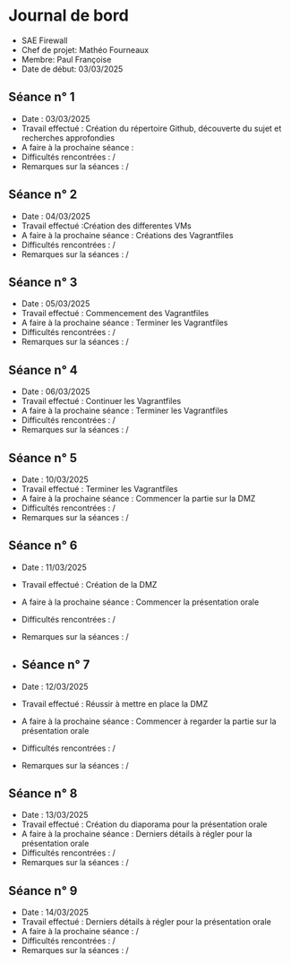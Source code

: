 # Journal de bord

* SAE Firewall
* Chef de projet: Mathéo Fourneaux
* Membre: Paul Françoise
* Date de début: 03/03/2025


## Séance n° 1

* Date : 03/03/2025
* Travail effectué : Création du répertoire Github, découverte du sujet et recherches approfondies 
* A faire à la prochaine séance : 
* Difficultés rencontrées : /
* Remarques sur la séances : /

## Séance n° 2

* Date : 04/03/2025
* Travail effectué :Création des differentes VMs
* A faire à la prochaine séance : Créations des Vagrantfiles
* Difficultés rencontrées : /
* Remarques sur la séances : /

## Séance n° 3

* Date : 05/03/2025
* Travail effectué : Commencement des Vagrantfiles
* A faire à la prochaine séance : Terminer les Vagrantfiles
* Difficultés rencontrées : /
* Remarques sur la séances : /

## Séance n° 4

* Date : 06/03/2025
* Travail effectué : Continuer les Vagrantfiles
* A faire à la prochaine séance : Terminer les Vagrantfiles
* Difficultés rencontrées : /
* Remarques sur la séances : /

## Séance n° 5

* Date : 10/03/2025
* Travail effectué : Terminer les Vagrantfiles
* A faire à la prochaine séance : Commencer la partie sur la DMZ
* Difficultés rencontrées : /
* Remarques sur la séances : /

## Séance n° 6

* Date : 11/03/2025
* Travail effectué : Création de la DMZ
* A faire à la prochaine séance : Commencer la présentation orale
* Difficultés rencontrées : /
* Remarques sur la séances : /

* ## Séance n° 7

* Date : 12/03/2025
* Travail effectué : Réussir à mettre en place la DMZ
* A faire à la prochaine séance : Commencer à regarder la partie sur la présentation orale
* Difficultés rencontrées : /
* Remarques sur la séances : /

## Séance n° 8

* Date : 13/03/2025
* Travail effectué : Création du diaporama pour la présentation orale 
* A faire à la prochaine séance : Derniers détails à régler pour la présentation orale
* Difficultés rencontrées : /
* Remarques sur la séances : /

## Séance n° 9

* Date : 14/03/2025
* Travail effectué : Derniers détails à régler pour la présentation orale
* A faire à la prochaine séance : /
* Difficultés rencontrées : /
* Remarques sur la séances : /
